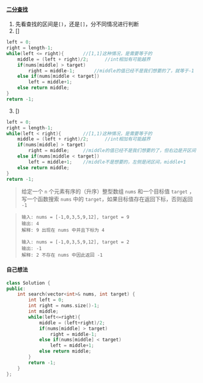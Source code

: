 #### [二分查找](https://leetcode.cn/problems/binary-search/)

1. 先看查找的区间是`[)`，还是`[]`，分不同情况进行判断
2. []

```c++
left = 0;
right = length-1;
while(left <= right){		//[1,1]这种情况，是需要等于的
	middle = (left + right)/2;		//int相加有可能越界
	if(nums[middle] > target)
		right = middle-1;		//middle的值已经不是我们想要的了，就等于-1
	else if(nums[middle < target])
		left = middle+1;
	else return middle;
}
return -1;
```

3. [)

```c++
left = 0;
right = length-1;
while(left < right){		//[1,1)这种情况，是需要等于的
	middle = (left + right)/2;		//int相加有可能越界
	if(nums[middle] > target)
		right = middle;		//middle的值已经不是我们想要的了，但右边是开区间
	else if(nums[middle < target])
		left = middle+1;	//middle不是想要的，左侧是闭区间，middle+1
	else return middle;
}
return -1;
```

> 给定一个 `n` 个元素有序的（升序）整型数组 `nums` 和一个目标值 `target`  ，写一个函数搜索 `nums` 中的 `target`，如果目标值存在返回下标，否则返回 `-1`

> ```
> 输入: nums = [-1,0,3,5,9,12], target = 9
> 输出: 4
> 解释: 9 出现在 nums 中并且下标为 4
> ```
>
> ```
> 输入: nums = [-1,0,3,5,9,12], target = 2
> 输出: -1
> 解释: 2 不存在 nums 中因此返回 -1
> ```



#### 自己想法

```c++
class Solution {
public:
    int search(vector<int>& nums, int target) {
        int left = 0;
        int right = nums.size()-1;
        int middle;
        while(left<=right){
            middle = (left+right)/2;
            if(nums[middle] > target)
                right = middle-1;
            else if(nums[middle] < target)
                left = middle+1;
            else return middle;
        }
        return -1;
    }
};
```

